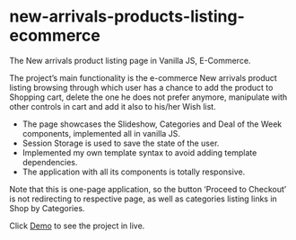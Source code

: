 # new-arrivals-products-listing-ecommerce
The New arrivals product listing page in Vanilla JS, E-Commerce.


The project’s main functionality is the e-commerce New arrivals product listing browsing through which user has a chance to add the product to Shopping cart, delete the one he does not prefer anymore, manipulate with other controls in cart and add it also to his/her Wish list. 

*	The page showcases the Slideshow, Categories and Deal of the Week components, implemented all in vanilla JS. 
*	Session Storage is used to save the state of the user. 
*	Implemented my own template syntax to avoid adding template dependencies. 
*	The application with all its components is totally responsive.

Note that this is one-page application, so the button ‘Proceed to Checkout’ is not redirecting to respective page, as well as categories listing links in Shop by Categories.

Click [Demo](https://meerim1987.github.io/new-arrivals-products-listing-ecommerce/) to see the project in live. 

